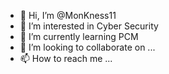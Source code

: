 - 👋 Hi, I’m @MonKness11
- 👀 I’m interested in Cyber Security
- 🌱 I’m currently learning PCM
- 💞️ I’m looking to collaborate on ...
- 📫 How to reach me ...

<!---
MonKness11/MonKness11 is a ✨ special ✨ repository because its `README.md` (this file) appears on your GitHub profile.
You can click the Preview link to take a look at your changes.
--->
